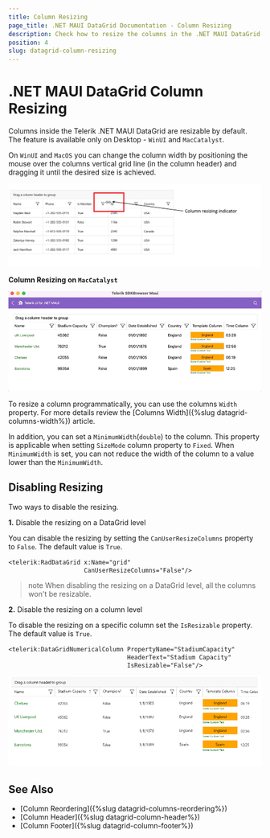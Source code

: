 ```yaml
---
title: Column Resizing
page_title: .NET MAUI DataGrid Documentation - Column Resizing
description: Check how to resize the columns in the .NET MAUI DataGrid control
position: 4
slug: datagrid-column-resizing
---
```


# .NET MAUI DataGrid Column Resizing

Columns inside the Telerik .NET MAUI DataGrid are resizable by default. The feature is available only on Desktop - `WinUI` and `MacCatalyst`.

On `WinUI` and `MacOS` you can change the column width by positioning the mouse over the columns vertical grid line (in the column header) and dragging it until the desired size is achieved.

![DataGrid Column Resizing](../images/column-resizing.png)

**Column Resizing on `MacCatalyst`**

![DataGrid Column Resizing](../images/column-resizing-mac.gif)

To resize a column programmatically, you can use the columns `Width` property. For more details review the [Columns Width]({%slug datagrid-columns-width%}) article.

In addition, you can set a `MinimumWidth`(`double`) to the column. This property is applicable when setting `SizeMode` column property to `Fixed`. When `MinimumWidth` is set, you can not reduce the width of the column to a value lower than the `MinimumWidth`. 

## Disabling Resizing

Two ways to disable the resizing.

**1.** Disable the resizing on a DataGrid level 

You can disable the resizing by setting the `CanUserResizeColumns` property to `False`. The default value is `True`.

```XAML
<telerik:RadDataGrid x:Name="grid" 
                     CanUserResizeColumns="False"/>
```

>note When disabling the resizing on a DataGrid level, all the columns won't be resizable.

**2.** Disable the resizing on a column level

To disable the resizing on a specific column set the `IsResizable` property. The default value is `True`.

```XAML
<telerik:DataGridNumericalColumn PropertyName="StadiumCapacity" 
                                 HeaderText="Stadium Capacity"
                                 IsResizable="False"/>
```

![.NET MAUI DataGrid disable column resizing](../images/column-resizing-disable-column-level.gif)

## See Also

- [Column Reordering]({%slug datagrid-columns-reordering%})
- [Column Header]({%slug datagrid-column-header%})
- [Column Footer]({%slug datagrid-column-footer%})
